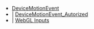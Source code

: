 * [DeviceMotionEvent](./DeviceMotionEvent.html)
* | [DeviceMotionEvent_Autorized](./DeviceMotionEvent_Authorized.html)
* | [WebGL Inputs](./WebGLInputs.html)